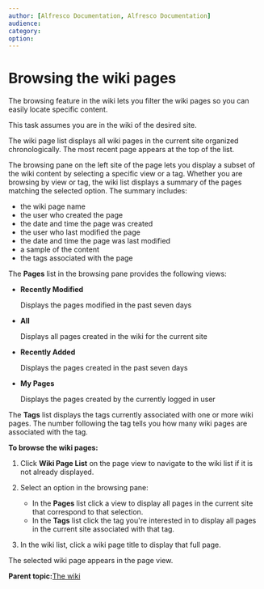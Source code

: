 ```yaml
---
author: [Alfresco Documentation, Alfresco Documentation]
audience: 
category: 
option: 
---
```


# Browsing the wiki pages

The browsing feature in the wiki lets you filter the wiki pages so you can easily locate specific content.

This task assumes you are in the wiki of the desired site.

The wiki page list displays all wiki pages in the current site organized chronologically. The most recent page appears at the top of the list.

The browsing pane on the left site of the page lets you display a subset of the wiki content by selecting a specific view or a tag. Whether you are browsing by view or tag, the wiki list displays a summary of the pages matching the selected option. The summary includes:

-   the wiki page name
-   the user who created the page
-   the date and time the page was created
-   the user who last modified the page
-   the date and time the page was last modified
-   a sample of the content
-   the tags associated with the page

The **Pages** list in the browsing pane provides the following views:

-   **Recently Modified**

    Displays the pages modified in the past seven days

-   **All**

    Displays all pages created in the wiki for the current site

-   **Recently Added**

    Displays the pages created in the past seven days

-   **My Pages**

    Displays the pages created by the currently logged in user


The **Tags** list displays the tags currently associated with one or more wiki pages. The number following the tag tells you how many wiki pages are associated with the tag.

**To browse the wiki pages:**

1.  Click **Wiki Page List** on the page view to navigate to the wiki list if it is not already displayed.

2.  Select an option in the browsing pane:

    -   In the **Pages** list click a view to display all pages in the current site that correspond to that selection.
    -   In the **Tags** list click the tag you're interested in to display all pages in the current site associated with that tag.
3.  In the wiki list, click a wiki page title to display that full page.


The selected wiki page appears in the page view.

**Parent topic:**[The wiki](../concepts/wiki-intro.md)

